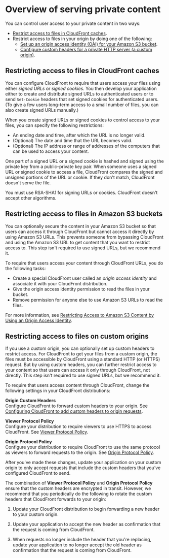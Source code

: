 # Overview of serving private content<a name="private-content-overview"></a>

You can control user access to your private content in two ways:
+ [Restrict access to files in CloudFront caches](#private-content-overview-edge-caches)\.
+ Restrict access to files in your origin by doing one of the following:
  + [Set up an origin access identity \(OAI\) for your Amazon S3 bucket](#private-content-overview-s3)\.
  + [Configure custom headers for a private HTTP server \(a custom origin\)](#forward-custom-headers-restrict-access)\.

## Restricting access to files in CloudFront caches<a name="private-content-overview-edge-caches"></a>

You can configure CloudFront to require that users access your files using either *signed URLs* or *signed cookies*\. You then develop your application either to create and distribute signed URLs to authenticated users or to send `Set-Cookie` headers that set signed cookies for authenticated users\. \(To give a few users long\-term access to a small number of files, you can also create signed URLs manually\.\) 

When you create signed URLs or signed cookies to control access to your files, you can specify the following restrictions:
+ An ending date and time, after which the URL is no longer valid\. 
+ \(Optional\) The date and time that the URL becomes valid\.
+ \(Optional\) The IP address or range of addresses of the computers that can be used to access your content\. 

One part of a signed URL or a signed cookie is hashed and signed using the private key from a public–private key pair\. When someone uses a signed URL or signed cookie to access a file, CloudFront compares the signed and unsigned portions of the URL or cookie\. If they don't match, CloudFront doesn't serve the file\.

You must use RSA\-SHA1 for signing URLs or cookies\. CloudFront doesn't accept other algorithms\.

## Restricting access to files in Amazon S3 buckets<a name="private-content-overview-s3"></a>

You can optionally secure the content in your Amazon S3 bucket so that users can access it through CloudFront but cannot access it directly by using Amazon S3 URLs\. This prevents someone from bypassing CloudFront and using the Amazon S3 URL to get content that you want to restrict access to\. This step isn't required to use signed URLs, but we recommend it\.

To require that users access your content through CloudFront URLs, you do the following tasks:
+ Create a special CloudFront user called an *origin access identity* and associate it with your CloudFront distribution\.
+ Give the origin access identity permission to read the files in your bucket\.
+ Remove permission for anyone else to use Amazon S3 URLs to read the files\.

For more information, see [Restricting Access to Amazon S3 Content by Using an Origin Access Identity](private-content-restricting-access-to-s3.md)\.

## Restricting access to files on custom origins<a name="forward-custom-headers-restrict-access"></a>

If you use a custom origin, you can optionally set up custom headers to restrict access\. For CloudFront to get your files from a custom origin, the files must be accessible by CloudFront using a standard HTTP \(or HTTPS\) request\. But by using custom headers, you can further restrict access to your content so that users can access it only through CloudFront, not directly\. This step isn't required to use signed URLs, but we recommend it\.

To require that users access content through CloudFront, change the following settings in your CloudFront distributions:

**Origin Custom Headers**  
Configure CloudFront to forward custom headers to your origin\. See [Configuring CloudFront to add custom headers to origin requests](add-origin-custom-headers.md#add-origin-custom-headers-configure)\.

**Viewer Protocol Policy**  
Configure your distribution to require viewers to use HTTPS to access CloudFront\. See [Viewer Protocol Policy](distribution-web-values-specify.md#DownloadDistValuesViewerProtocolPolicy)\. 

**Origin Protocol Policy**  
Configure your distribution to require CloudFront to use the same protocol as viewers to forward requests to the origin\. See [Origin Protocol Policy](distribution-web-values-specify.md#DownloadDistValuesOriginProtocolPolicy)\. 

After you've made these changes, update your application on your custom origin to only accept requests that include the custom headers that you’ve configured CloudFront to send\.

The combination of **Viewer Protocol Policy** and **Origin Protocol Policy** ensure that the custom headers are encrypted in transit\. However, we recommend that you periodically do the following to rotate the custom headers that CloudFront forwards to your origin:

1. Update your CloudFront distribution to begin forwarding a new header to your custom origin\.

1. Update your application to accept the new header as confirmation that the request is coming from CloudFront\.

1. When requests no longer include the header that you're replacing, update your application to no longer accept the old header as confirmation that the request is coming from CloudFront\.